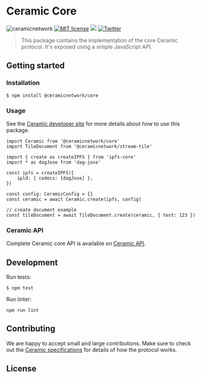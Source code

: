 # Ceramic Core
![ceramicnetwork](https://circleci.com/gh/ceramicnetwork/js-ceramic.svg?style=shield)
[![MIT license](https://img.shields.io/badge/License-MIT-blue.svg)](https://lbesson.mit-license.org/)
[![](https://img.shields.io/badge/Chat%20on-Discord-orange.svg?style=flat)](https://discord.gg/6VRZpGP)
[![Twitter](https://img.shields.io/twitter/follow/ceramicnetwork?label=Follow&style=social)](https://twitter.com/ceramicnetwork)

> This package contains the implementation of the core Ceramic protocol. It's exposed using a simple JavaScript API.

## Getting started

### Installation
```
$ npm install @ceramicnetwork/core
```

### Usage

See the [Ceramic developer site](https://developers.ceramic.network/) for more details about how to use this package.

```
import Ceramic from '@ceramicnetwork/core'
import TileDocument from '@ceramicnetwork/stream-tile'

import { create as createIPFS } from 'ipfs-core'
import * as dagJose from 'dag-jose'

const ipfs = createIPFS({
    ipld: { codecs: [dagJose] },
})

const config: CeramicConfig = {}
const ceramic = await Ceramic.create(ipfs, config)

// create document example
const tileDocument = await TileDocument.create(ceramic, { test: 123 })
```

### Ceramic API

Complete Ceramic core API is available on [Ceramic API](https://github.com/ceramicnetwork/js-ceramic/blob/master/packages/common/src/ceramic-api.ts).

## Development
Run tests:
```
$ npm test
```

Run linter:
```
npm run lint
```

## Contributing
We are happy to accept small and large contributions. Make sure to check out the [Ceramic specifications](https://github.com/ceramicnetwork/ceramic/blob/main/SPECIFICATION.md) for details of how the protocol works.

## License
